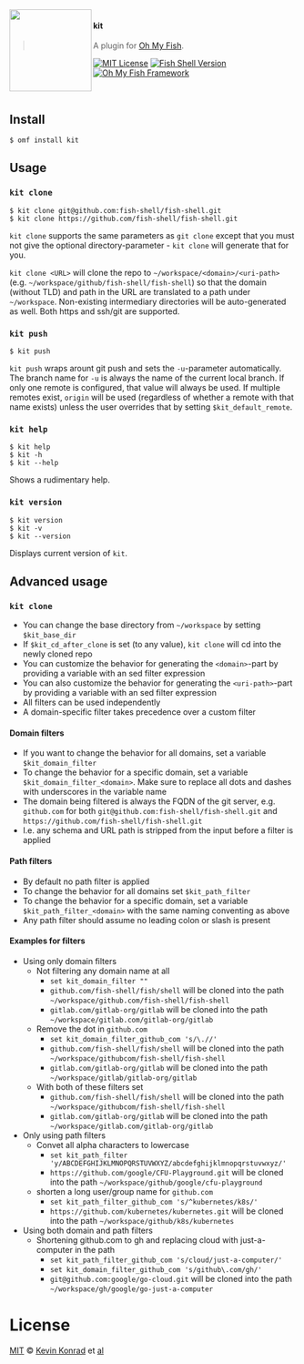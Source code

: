 <img src="https://cdn.rawgit.com/oh-my-fish/oh-my-fish/e4f1c2e0219a17e2c748b824004c8d0b38055c16/docs/logo.svg" align="left" width="144px" height="144px"/>

#### kit
> A plugin for [Oh My Fish][omf-link].

[![MIT License](https://img.shields.io/badge/license-MIT-007EC7.svg?style=flat-square)](/LICENSE)
[![Fish Shell Version](https://img.shields.io/badge/fish-v2.2.0-007EC7.svg?style=flat-square)](https://fishshell.com)
[![Oh My Fish Framework](https://img.shields.io/badge/Oh%20My%20Fish-Framework-007EC7.svg?style=flat-square)](https://www.github.com/oh-my-fish/oh-my-fish)

<br/>


## Install

```fish
$ omf install kit
```


## Usage

### `kit clone`

```fish
$ kit clone git@github.com:fish-shell/fish-shell.git
$ kit clone https://github.com/fish-shell/fish-shell.git
```

`kit clone` supports the same parameters as `git clone` except that you must not give the optional directory-parameter - `kit clone` will generate that for you.

`kit clone <URL>` will clone the repo to `~/workspace/<domain>/<uri-path>` (e.g. `~/workspace/github/fish-shell/fish-shell`) so that the domain (without TLD) and path in the URL are translated to a path under `~/workspace`. Non-existing intermediary directories will be auto-generated as well. Both https and ssh/git are supported.

### `kit push`

```fish
$ kit push
```

`kit push` wraps arount git push and sets the `-u`-parameter automatically.
The branch name for `-u` is always the name of the current local branch.
If only one remote is configured, that value will always be used.
If multiple remotes exist, `origin` will be used (regardless of whether a remote with that name exists) unless the user overrides that by setting `$kit_default_remote`.

### `kit help`

```fish
$ kit help
$ kit -h
$ kit --help
```

Shows a rudimentary help.

### `kit version`

```fish
$ kit version
$ kit -v
$ kit --version
```

Displays current version of `kit`.

## Advanced usage

### `kit clone`

- You can change the base directory from `~/workspace` by setting `$kit_base_dir`
- If `$kit_cd_after_clone` is set (to any value), `kit clone` will cd into the newly cloned repo
- You can customize the behavior for generating the `<domain>`-part by providing a variable with an sed filter expression
- You can also customize the behavior for generating the `<uri-path>`-part by providing a variable with an sed filter expression
- All filters can be used independently
- A domain-specific filter takes precedence over a custom filter

#### Domain filters

- If you want to change the behavior for all domains, set a variable `$kit_domain_filter`
- To change the behavior for a specific domain, set a variable `$kit_domain_filter_<domain>`. Make sure to replace all dots and dashes with underscores in the variable name
- The domain being filtered is always the FQDN of the git server, e.g. `github.com` for both `git@github.com:fish-shell/fish-shell.git` and `https://github.com/fish-shell/fish-shell.git`
- I.e. any schema and URL path is stripped from the input before a filter is applied

#### Path filters

- By default no path filter is applied
- To change the behavior for all domains set `$kit_path_filter`
- To change the behavior for a specific domain, set a variable `$kit_path_filter_<domain>` with the same naming conventing as above
- Any path filter should assume no leading colon or slash is present

#### Examples for filters

- Using only domain filters
  - Not filtering any domain name at all
    - `set kit_domain_filter ""`
    - `github.com/fish-shell/fish/shell` will be cloned into the path `~/workspace/github.com/fish-shell/fish-shell`
    - `gitlab.com/gitlab-org/gitlab` will be cloned into the path `~/workspace/gitlab.com/gitlab-org/gitlab`
  - Remove the dot in `github.com`
    - `set kit_domain_filter_github_com 's/\.//'`
    - `github.com/fish-shell/fish/shell` will be cloned into the path `~/workspace/githubcom/fish-shell/fish-shell`
    - `gitlab.com/gitlab-org/gitlab` will be cloned into the path `~/workspace/gitlab/gitlab-org/gitlab`
  - With both of these filters set
    - `github.com/fish-shell/fish/shell` will be cloned into the path `~/workspace/githubcom/fish-shell/fish-shell`
    - `gitlab.com/gitlab-org/gitlab` will be cloned into the path `~/workspace/gitlab.com/gitlab-org/gitlab`
- Only using path filters
  - Convet all alpha characters to lowercase
    - `set kit_path_filter 'y/ABCDEFGHIJKLMNOPQRSTUVWXYZ/abcdefghijklmnopqrstuvwxyz/'`
    - `https://github.com/google/CFU-Playground.git` will be cloned into the path `~/workspace/github/google/cfu-playground`
  - shorten a long user/group name for `github.com`
    - `set kit_path_filter_github_com 's/^kubernetes/k8s/'`
    - `https://github.com/kubernetes/kubernetes.git` will be cloned into the path `~/workspace/github/k8s/kubernetes`
- Using both domain and path filters
  - Shortening github.com to gh and replacing cloud with just-a-computer in the path
    - `set kit_path_filter_github_com 's/cloud/just-a-computer/'`
    - `set kit_domain_filter_github_com 's/github\.com/gh/'`
    - `git@github.com:google/go-cloud.git` will be cloned into the path `~/workspace/gh/google/go-just-a-computer`

# License

[MIT][mit] © [Kevin Konrad][author] et [al][contributors]


[mit]:            https://opensource.org/licenses/MIT
[author]:         https://github.com/kfkonrad
[contributors]:   https://github.com/kfkonrad/plugin-kit/graphs/contributors
[omf-link]:       https://www.github.com/oh-my-fish/oh-my-fish

[license-badge]:  https://img.shields.io/badge/license-MIT-007EC7.svg?style=flat-square
